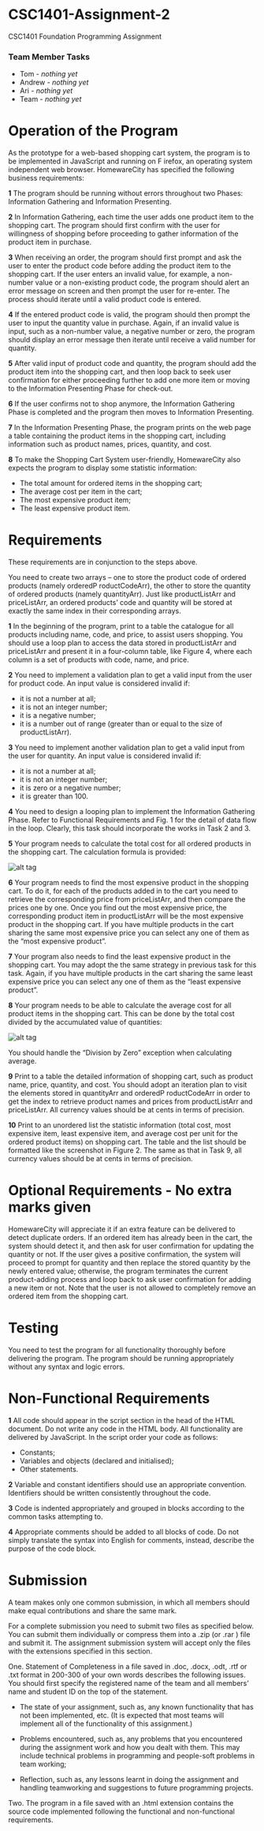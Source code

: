 # CSC1401-Assignment-2
CSC1401 Foundation Programming Assignment

### Team Member Tasks ###
* Tom - *nothing yet*
* Andrew - *nothing yet*
* Ari - *nothing yet*
* Team - *nothing yet*

# Operation of the Program
As the prototype for a web-based shopping cart system, the program is to be implemented in
JavaScript and running on F irefox, an operating system independent web browser. HomewareCity
has specified the following business requirements:

**1** The program should be running without errors throughout two Phases: Information Gathering
and Information Presenting.

**2** In Information Gathering, each time the user adds one product item to the shopping cart.
The program should first confirm with the user for willingness of shopping before proceeding
to gather information of the product item in purchase.

**3** When receiving an order, the program should first prompt and ask the user to enter the
product code before adding the product item to the shopping cart. If the user enters an
invalid value, for example, a non-number value or a non-existing product code, the program
should alert an error message on screen and then prompt the user for re-enter. The process
should iterate until a valid product code is entered.

**4** If the entered product code is valid, the program should then prompt the user to input the
quantity value in purchase. Again, if an invalid value is input, such as a non-number value,
a negative number or zero, the program should display an error message then iterate until
receive a valid number for quantity.

**5** After valid input of product code and quantity, the program should add the product item
into the shopping cart, and then loop back to seek user confirmation for either proceeding
further to add one more item or moving to the Information Presenting Phase for check-out.

**6** If the user confirms not to shop anymore, the Information Gathering Phase is completed and
the program then moves to Information Presenting.

**7** In the Information Presenting Phase, the program prints on the web page a table containing
the product items in the shopping cart, including information such as product names, prices,
quantity, and cost.

**8** To make the Shopping Cart System user-friendly, HomewareCity also expects the program
to display some statistic information:

  * The total amount for ordered items in the shopping cart;
  * The average cost per item in the cart;
  * The most expensive product item;
  * The least expensive product item.

# Requirements
These requirements are in conjunction to the steps above.

You need to create two arrays – one to store the product code of ordered products (namely
orderedP roductCodeArr), the other to store the quantity of ordered products (namely quantityArr).
Just like productListArr and priceListArr, an ordered products’ code and quantity will be stored
at exactly the same index in their corresponding arrays.

**1** In the beginning of the program, print to a table the catalogue for all products including name,
code, and price, to assist users shopping. You should use a loop plan to access the data stored in
productListArr and priceListArr and present it in a four-column table, like Figure 4, where each
column is a set of products with code, name, and price.

**2** You need to implement a validation plan to get a valid input from the user for product code. An
input value is considered invalid if:
  * it is not a number at all;
  * it is not an integer number;
  * it is a negative number;
  * it is a number out of range (greater than or equal to the size of productListArr).

**3** You need to implement another validation plan to get a valid input from the user for quantity. An
input value is considered invalid if:
  * it is not a number at all;
  * it is not an integer number;
  * it is zero or a negative number;
  * it is greater than 100.

**4** You need to design a looping plan to implement the Information Gathering Phase. Refer to Functional
Requirements and Fig. 1 for the detail of data flow in the loop. Clearly, this task should
incorporate the works in Task 2 and 3.

**5** Your program needs to calculate the total cost for all ordered products in the shopping cart. The
calculation formula is provided: 

![alt tag](https://i.imgur.com/omlUchO.jpg)

**6** Your program needs to find the most expensive product in the shopping cart. To do it, for each of the
products added in to the cart you need to retrieve the corresponding price from priceListArr, and
then compare the prices one by one. Once you find out the most expensive price, the corresponding
product item in productListArr will be the most expensive product in the shopping cart.
If you have multiple products in the cart sharing the same most expensive price you can select any
one of them as the “most expensive product”.

**7** Your program also needs to find the least expensive product in the shopping cart. You may adopt
the the same strategy in previous task for this task. Again, if you have multiple products in the
cart sharing the same least expensive price you can select any one of them as the “least expensive
product”.

**8** Your program needs to be able to calculate the average cost for all product items in the shopping
cart. This can be done by the total cost divided by the accumulated value of quantities:

![alt tag](https://i.imgur.com/e7aBaLp.jpg)

You should handle the “Division by Zero” exception when calculating average.

**9** Print to a table the detailed information of shopping cart, such as product name, price, quantity,
and cost. You should adopt an iteration plan to visit the elements stored in quantityArr and
orderedP roductCodeArr in order to get the index to retrieve product names and prices from
productListArr and priceListArr.
All currency values should be at cents in terms of precision.

**10** Print to an unordered list the statistic information (total cost, most expensive item, least expensive
item, and average cost per unit for the ordered product items) on shopping cart.
The table and the list should be formatted like the screenshot in Figure 2. The same as that in
Task 9, all currency values should be at cents in terms of precision.

# Optional Requirements - No extra marks given
HomewareCity will appreciate it if an extra feature can be delivered to detect duplicate orders. If
an ordered item has already been in the cart, the system should detect it, and then ask for user
confirmation for updating the quantity or not. If the user gives a positive confirmation, the system
will proceed to prompt for quantity and then replace the stored quantity by the newly entered
value; otherwise, the program terminates the current product-adding process and loop back to ask
user confirmation for adding a new item or not. Note that the user is not allowed to completely
remove an ordered item from the shopping cart.


# Testing
You need to test the program for all functionality thoroughly before delivering the program. The
program should be running appropriately without any syntax and logic errors.

# Non-Functional Requirements
**1** All code should appear in the script section in the head of the HTML document. Do not
write any code in the HTML body. All functionality are delivered by JavaScript.
In the script order your code as follows:
  * Constants;
  * Variables and objects (declared and initialised);
  * Other statements.

**2** Variable and constant identifiers should use an appropriate convention. Identifiers should be
written consistently throughout the code.

**3** Code is indented appropriately and grouped in blocks according to the common tasks attempting
to.

**4** Appropriate comments should be added to all blocks of code. Do not simply translate the
syntax into English for comments, instead, describe the purpose of the code block.

# Submission
A team makes only one common submission, in which all members should make equal
contributions and share the same mark.

For a complete submission you need to submit two files as specified below. You can submit them
individually or compress them into a .zip (or .rar ) file and submit it. The assignment submission
system will accept only the files with the extensions specified in this section.

One. Statement of Completeness in a file saved in .doc, .docx, .odt, .rtf or .txt format in 200-300
of your own words describes the following issues. You should first specify the registered name
of the team and all members’ name and student ID on the top of the statement.

* The state of your assignment, such as, any known functionality that has not been
implemented, etc. (It is expected that most teams will implement all of the functionality
of this assignment.)

* Problems encountered, such as, any problems that you encountered during the assignment
work and how you dealt with them. This may include technical problems in
programming and people-soft problems in team working;

* Reflection, such as, any lessons learnt in doing the assignment and handling teamworking
and suggestions to future programming projects.

Two. The program in a file saved with an .html extension contains the source code implemented
following the functional and non-functional requirements.

